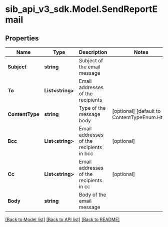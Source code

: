# sib_api_v3_sdk.Model.SendReportEmail
## Properties

Name | Type | Description | Notes
------------ | ------------- | ------------- | -------------
**Subject** | **string** | Subject of the email message | 
**To** | **List&lt;string&gt;** | Email addresses of the recipients | 
**ContentType** | **string** | Type of the message body | [optional] [default to ContentTypeEnum.Html]
**Bcc** | **List&lt;string&gt;** | Email addresses of the recipients in bcc | [optional] 
**Cc** | **List&lt;string&gt;** | Email addresses of the recipients in cc | [optional] 
**Body** | **string** | Body of the email message | 

[[Back to Model list]](../README.md#documentation-for-models) [[Back to API list]](../README.md#documentation-for-api-endpoints) [[Back to README]](../README.md)

